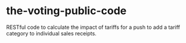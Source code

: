 # the-voting-public-code
RESTful code to calculate the impact of tariffs for a push to add a tariff category to individual sales receipts.
